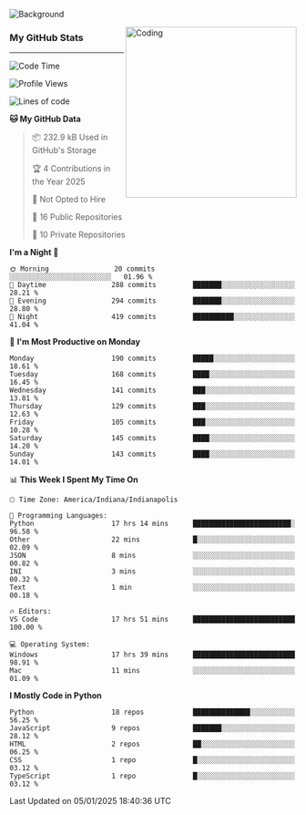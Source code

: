 ![Background](https://github.com/Nguyen-Noah/Nguyen-Noah/assets/112649680/f5d2296f-0508-400c-abcf-47c085708a2a)

<img align="right" alt="Coding" width="300" src="https://cdn.dribbble.com/users/1277312/screenshots/14733298/media/39b1045e593737587dd60e42c8422d1f.gif" >

### My GitHub Stats
---
<!--START_SECTION:waka-->
![Code Time](http://img.shields.io/badge/Code%20Time-394%20hrs%2020%20mins-blue)

![Profile Views](http://img.shields.io/badge/Profile%20Views-0-blue)

![Lines of code](https://img.shields.io/badge/From%20Hello%20World%20I%27ve%20Written-4.0%20million%20lines%20of%20code-blue)

**🐱 My GitHub Data** 

> 📦 232.9 kB Used in GitHub's Storage 
 > 
> 🏆 4 Contributions in the Year 2025
 > 
> 🚫 Not Opted to Hire
 > 
> 📜 16 Public Repositories 
 > 
> 🔑 10 Private Repositories 
 > 
**I'm a Night 🦉** 

```text
🌞 Morning                20 commits          ░░░░░░░░░░░░░░░░░░░░░░░░░   01.96 % 
🌆 Daytime                288 commits         ███████░░░░░░░░░░░░░░░░░░   28.21 % 
🌃 Evening                294 commits         ███████░░░░░░░░░░░░░░░░░░   28.80 % 
🌙 Night                  419 commits         ██████████░░░░░░░░░░░░░░░   41.04 % 
```
📅 **I'm Most Productive on Monday** 

```text
Monday                   190 commits         █████░░░░░░░░░░░░░░░░░░░░   18.61 % 
Tuesday                  168 commits         ████░░░░░░░░░░░░░░░░░░░░░   16.45 % 
Wednesday                141 commits         ███░░░░░░░░░░░░░░░░░░░░░░   13.81 % 
Thursday                 129 commits         ███░░░░░░░░░░░░░░░░░░░░░░   12.63 % 
Friday                   105 commits         ███░░░░░░░░░░░░░░░░░░░░░░   10.28 % 
Saturday                 145 commits         ████░░░░░░░░░░░░░░░░░░░░░   14.20 % 
Sunday                   143 commits         ████░░░░░░░░░░░░░░░░░░░░░   14.01 % 
```


📊 **This Week I Spent My Time On** 

```text
🕑︎ Time Zone: America/Indiana/Indianapolis

💬 Programming Languages: 
Python                   17 hrs 14 mins      ████████████████████████░   96.58 % 
Other                    22 mins             █░░░░░░░░░░░░░░░░░░░░░░░░   02.09 % 
JSON                     8 mins              ░░░░░░░░░░░░░░░░░░░░░░░░░   00.82 % 
INI                      3 mins              ░░░░░░░░░░░░░░░░░░░░░░░░░   00.32 % 
Text                     1 min               ░░░░░░░░░░░░░░░░░░░░░░░░░   00.18 % 

🔥 Editors: 
VS Code                  17 hrs 51 mins      █████████████████████████   100.00 % 

💻 Operating System: 
Windows                  17 hrs 39 mins      █████████████████████████   98.91 % 
Mac                      11 mins             ░░░░░░░░░░░░░░░░░░░░░░░░░   01.09 % 
```

**I Mostly Code in Python** 

```text
Python                   18 repos            ██████████████░░░░░░░░░░░   56.25 % 
JavaScript               9 repos             ███████░░░░░░░░░░░░░░░░░░   28.12 % 
HTML                     2 repos             ██░░░░░░░░░░░░░░░░░░░░░░░   06.25 % 
CSS                      1 repo              █░░░░░░░░░░░░░░░░░░░░░░░░   03.12 % 
TypeScript               1 repo              █░░░░░░░░░░░░░░░░░░░░░░░░   03.12 % 
```




 Last Updated on 05/01/2025 18:40:36 UTC
<!--END_SECTION:waka-->

<!--
**Nguyen-Noah/Nguyen-Noah** is a ✨ _special_ ✨ repository because its `README.md` (this file) appears on your GitHub profile.

Here are some ideas to get you started:

- 🔭 I’m currently working on ...
- 🌱 I’m currently learning ...
- 👯 I’m looking to collaborate on ...
- 🤔 I’m looking for help with ...
- 💬 Ask me about ...
- 📫 How to reach me: ...
- 😄 Pronouns: ...
- ⚡ Fun fact: ...
-->
